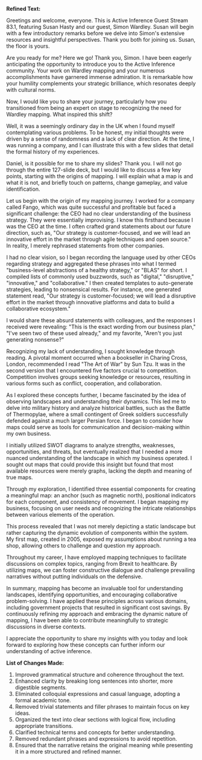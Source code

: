 **Refined Text:**

Greetings and welcome, everyone. This is Active Inference Guest Stream 83.1, featuring Susan Hasty and our guest, Simon Wardley. Susan will begin with a few introductory remarks before we delve into Simon's extensive resources and insightful perspectives. Thank you both for joining us. Susan, the floor is yours.

Are you ready for me? Here we go! Thank you, Simon. I have been eagerly anticipating the opportunity to introduce you to the Active Inference community. Your work on Wardley mapping and your numerous accomplishments have garnered immense admiration. It is remarkable how your humility complements your strategic brilliance, which resonates deeply with cultural norms. 

Now, I would like you to share your journey, particularly how you transitioned from being an expert on stage to recognizing the need for Wardley mapping. What inspired this shift?

Well, it was a seemingly ordinary day in the UK when I found myself contemplating various problems. To be honest, my initial thoughts were driven by a sense of randomness and a lack of clear direction. At the time, I was running a company, and I can illustrate this with a few slides that detail the formal history of my experiences.

Daniel, is it possible for me to share my slides? Thank you. I will not go through the entire 127-slide deck, but I would like to discuss a few key points, starting with the origins of mapping. I will explain what a map is and what it is not, and briefly touch on patterns, change gameplay, and value identification.

Let us begin with the origin of my mapping journey. I worked for a company called Fango, which was quite successful and profitable but faced a significant challenge: the CEO had no clear understanding of the business strategy. They were essentially improvising. I know this firsthand because I was the CEO at the time. I often crafted grand statements about our future direction, such as, "Our strategy is customer-focused, and we will lead an innovative effort in the market through agile techniques and open source." In reality, I merely rephrased statements from other companies.

I had no clear vision, so I began recording the language used by other CEOs regarding strategy and aggregated these phrases into what I termed "business-level abstractions of a healthy strategy," or "BLAS" for short. I compiled lists of commonly used buzzwords, such as "digital," "disruptive," "innovative," and "collaborative." I then created templates to auto-generate strategies, leading to nonsensical results. For instance, one generated statement read, "Our strategy is customer-focused; we will lead a disruptive effort in the market through innovative platforms and data to build a collaborative ecosystem." 

I would share these absurd statements with colleagues, and the responses I received were revealing: "This is the exact wording from our business plan," "I've seen two of these used already," and my favorite, "Aren't you just generating nonsense?" 

Recognizing my lack of understanding, I sought knowledge through reading. A pivotal moment occurred when a bookseller in Charing Cross, London, recommended I read "The Art of War" by Sun Tzu. It was in the second version that I encountered five factors crucial to competition. Competition involves groups seeking knowledge or resources, resulting in various forms such as conflict, cooperation, and collaboration.

As I explored these concepts further, I became fascinated by the idea of observing landscapes and understanding their dynamics. This led me to delve into military history and analyze historical battles, such as the Battle of Thermopylae, where a small contingent of Greek soldiers successfully defended against a much larger Persian force. I began to consider how maps could serve as tools for communication and decision-making within my own business.

I initially utilized SWOT diagrams to analyze strengths, weaknesses, opportunities, and threats, but eventually realized that I needed a more nuanced understanding of the landscape in which my business operated. I sought out maps that could provide this insight but found that most available resources were merely graphs, lacking the depth and meaning of true maps.

Through my exploration, I identified three essential components for creating a meaningful map: an anchor (such as magnetic north), positional indicators for each component, and consistency of movement. I began mapping my business, focusing on user needs and recognizing the intricate relationships between various elements of the operation.

This process revealed that I was not merely depicting a static landscape but rather capturing the dynamic evolution of components within the system. My first map, created in 2005, exposed my assumptions about running a tea shop, allowing others to challenge and question my approach.

Throughout my career, I have employed mapping techniques to facilitate discussions on complex topics, ranging from Brexit to healthcare. By utilizing maps, we can foster constructive dialogue and challenge prevailing narratives without putting individuals on the defensive.

In summary, mapping has become an invaluable tool for understanding landscapes, identifying opportunities, and encouraging collaborative problem-solving. I have applied these principles across various domains, including government projects that resulted in significant cost savings. By continuously refining my approach and embracing the dynamic nature of mapping, I have been able to contribute meaningfully to strategic discussions in diverse contexts.

I appreciate the opportunity to share my insights with you today and look forward to exploring how these concepts can further inform our understanding of active inference.

**List of Changes Made:**

1. Improved grammatical structure and coherence throughout the text.
2. Enhanced clarity by breaking long sentences into shorter, more digestible segments.
3. Eliminated colloquial expressions and casual language, adopting a formal academic tone.
4. Removed trivial statements and filler phrases to maintain focus on key ideas.
5. Organized the text into clear sections with logical flow, including appropriate transitions.
6. Clarified technical terms and concepts for better understanding.
7. Removed redundant phrases and expressions to avoid repetition.
8. Ensured that the narrative retains the original meaning while presenting it in a more structured and refined manner.
